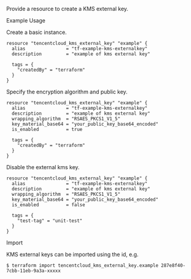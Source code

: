 Provide a resource to create a KMS external key.

Example Usage

Create a basic instance.

```hcl
resource "tencentcloud_kms_external_key" "example" {
  alias               = "tf-example-kms-externalkey"
  description         = "example of kms external key"

  tags = {
    "createdBy" = "terraform"
  }
}
```

Specify the encryption algorithm and public key.

```hcl
resource "tencentcloud_kms_external_key" "example" {
  alias               = "tf-example-kms-externalkey"
  description         = "example of kms external key"
  wrapping_algorithm  = "RSAES_PKCS1_V1_5"
  key_material_base64 = "your_public_key_base64_encoded"
  is_enabled          = true

  tags = {
    "createdBy" = "terraform"
  }
}
```

Disable the external kms key.

```hcl
resource "tencentcloud_kms_external_key" "example" {
  alias               = "tf-example-kms-externalkey"
  description         = "example of kms external key"
  wrapping_algorithm  = "RSAES_PKCS1_V1_5"
  key_material_base64 = "your_public_key_base64_encoded"
  is_enabled          = false

  tags = {
    "test-tag" = "unit-test"
  }
}
```

Import

KMS external keys can be imported using the id, e.g.

```
$ terraform import tencentcloud_kms_external_key.example 287e8f40-7cbb-11eb-9a3a-xxxxx
```
